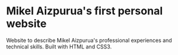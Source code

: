 <h1>Mikel Aizpurua's first personal website</h1>
Website to describe Mikel Aizpurua's professional experiences and technical skills.
Built with HTML and CSS3.
